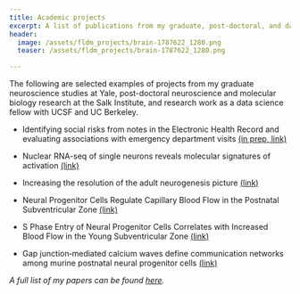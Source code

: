 ```yaml
---
title: Academic projects
excerpt: A list of publications from my graduate, post-doctoral, and data science fellowship research.
header:
  image: /assets/fldm_projects/brain-1787622_1280.png
  teaser: /assets/fldm_projects/brain-1787622_1280.png

---
```


The following are selected examples of projects from my graduate neuroscience studies at Yale, post-doctoral neuroscience and molecular biology research at the Salk Institute, and research work as a data science fellow with UCSF and UC Berkeley.


- Identifying social risks from notes in the Electronic Health Record and evaluating associations with emergency department visits [(in prep, link)](https://github.com/benslack19/pediatric_oncology_EHR)

- Nuclear RNA-seq of single neurons reveals molecular signatures of activation [(link)](https://www.nature.com/articles/ncomms11022)

- Increasing the resolution of the adult neurogenesis picture [(link)](https://www.ncbi.nlm.nih.gov/pmc/articles/PMC3914506/)

- Neural Progenitor Cells Regulate Capillary Blood Flow in the Postnatal Subventricular Zone [(link)](https://www.jneurosci.org/content/32/46/16435.short)

- S Phase Entry of Neural Progenitor Cells Correlates with Increased Blood Flow in the Young Subventricular Zone [(link)](https://journals.plos.org/plosone/article?id=10.1371/journal.pone.0031960)

- Gap junction‐mediated calcium waves define communication networks among murine postnatal neural progenitor cells [(link)](https://onlinelibrary.wiley.com/doi/abs/10.1111/j.1460-9568.2011.07901.x)


*A full list of my papers can be found [here](https://scholar.google.com/citations?hl=en&user=wGG8V78AAAAJ&view_op=list_works).*